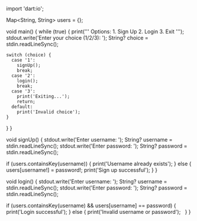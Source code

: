 import 'dart:io';

Map<String, String> users = {};

void main() {
  while (true) {
    print('''
    Options:
    1. Sign Up
    2. Login
    3. Exit
    ''');
    stdout.write('Enter your choice (1/2/3): ');
    String? choice = stdin.readLineSync();

    switch (choice) {
      case '1':
        signUp();
        break;
      case '2':
        login();
        break;
      case '3':
        print('Exiting...');
        return;
      default:
        print('Invalid choice');
    }
  }
}

void signUp() {
  stdout.write('Enter username: ');
  String? username = stdin.readLineSync();
  stdout.write('Enter password: ');
  String? password = stdin.readLineSync();

  if (users.containsKey(username)) {
    print('Username already exists');
  } else {
    users[username!] = password!;
    print('Sign up successful');
  }
}

void login() {
  stdout.write('Enter username: ');
  String? username = stdin.readLineSync();
  stdout.write('Enter password: ');
  String? password = stdin.readLineSync();

  if (users.containsKey(username) && users[username] == password) {
    print('Login successful');
  } else {
    print('Invalid username or password');
  }
}